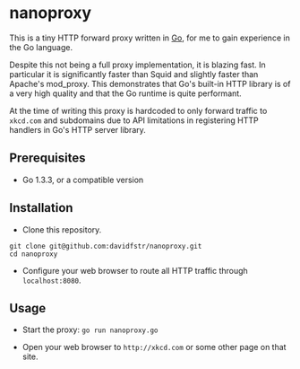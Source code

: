 # nanoproxy

This is a tiny HTTP forward proxy written in [Go],
for me to gain experience in the Go language.

Despite this not being a full proxy implementation, it is blazing fast.
In particular it is significantly faster than Squid and slightly faster than
Apache's mod_proxy. This demonstrates that Go's built-in HTTP library is
of a very high quality and that the Go runtime is quite performant.

At the time of writing this proxy is hardcoded to only forward traffic
to `xkcd.com` and subdomains due to API limitations in registering HTTP
handlers in Go's HTTP server library.

## Prerequisites

* Go 1.3.3, or a compatible version

## Installation

* Clone this repository.

```
git clone git@github.com:davidfstr/nanoproxy.git
cd nanoproxy
```

* Configure your web browser to route all HTTP traffic through `localhost:8080`.

## Usage

* Start the proxy: `go run nanoproxy.go`

* Open your web browser to `http://xkcd.com` or some other page on that site.

[Go]: https://golang.org